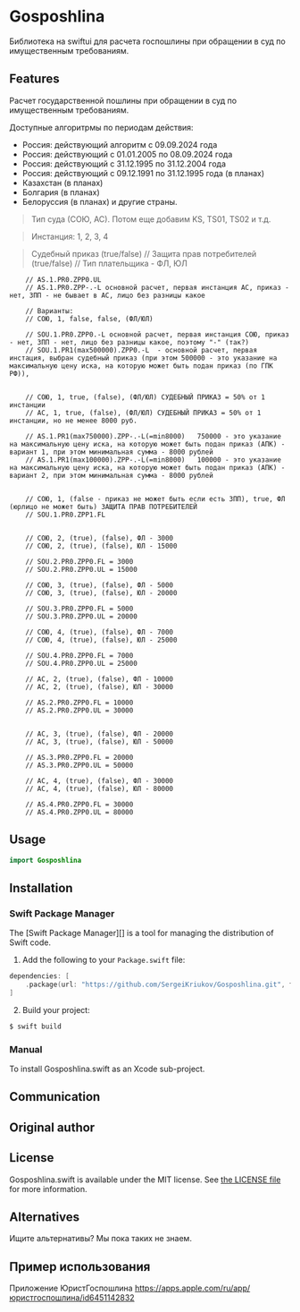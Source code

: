 # Gosposhlina 

Библиотека на swiftui для расчета госпошлины при обращении в суд по имущественным требованиям.

## Features

Расчет государственной пошлины при обращении в суд по имущественным требованиям.

Доступные алгоритрмы по периодам действия:
 - Россия: действующий алгоритм c 09.09.2024 года
 - Россия: действующий с 01.01.2005 по 08.09.2024 года
 - Россия: действующий с 31.12.1995 по 31.12.2004 года
 - Россия: действующий с 09.12.1991 по 31.12.1995 года (в планах)
 - Казахстан (в планах)
 - Болгария (в планах)
 - Белоруссия (в планах)
 и другие страны.
   

> Тип суда (СОЮ, АС). Потом еще добавим KS, TS01, TS02 и т.д.

> Инстанция: 1, 2, 3, 4

> Судебный приказ (true/false)
        // Защита прав потребителей (true/false)
        // Тип плательщика - ФЛ, ЮЛ
        
        
        // AS.1.PR0.ZPP0.UL
        // AS.1.PR0.ZPP-.-L основной расчет, первая инстанция АС, приказ - нет, ЗПП - не бывает в АС, лицо без разницы какое
           
        // Варианты:
        // СОЮ, 1, false, false, (ФЛ/ЮЛ)
        
        // SOU.1.PR0.ZPP0.-L основной расчет, первая инстанция СОЮ, приказ - нет, ЗПП - нет, лицо без разницы какое, поэтому "-" (так?)
        // SOU.1.PR1(max500000).ZPP0.-L  - основной расчет, первая инстация, выбран судебный приказ (при этом 500000 - это указание на максимальную цену иска, на которую может быть подан приказ (по ГПК РФ)),
 
        
        // СОЮ, 1, true, (false), (ФЛ/ЮЛ) СУДЕБНЫЙ ПРИКАЗ = 50% от 1 инстанции
        // АС, 1, true, (false), (ФЛ/ЮЛ) СУДЕБНЫЙ ПРИКАЗ = 50% от 1 инстанции, но не менее 8000 руб.
        
        // AS.1.PR1(max750000).ZPP-.-L(=min8000)   750000 - это указание на максимальную цену иска, на которую может быть подан приказ (АПК) - вариант 1, при этом минимальная сумма - 8000 рублей
        // AS.1.PR1(max100000).ZPP-.-L(=min8000)   100000 - это указание на максимальную цену иска, на которую может быть подан приказ (АПК) - вариант 2, при этом минимальная сумма - 8000 рублей
    
        
        // СОЮ, 1, (false - приказ не может быть если есть ЗПП), true, ФЛ (юрлицо не может быть) ЗАЩИТА ПРАВ ПОТРЕБИТЕЛЕЙ
        // SOU.1.PR0.ZPP1.FL
        
        
        // СОЮ, 2, (true), (false), ФЛ - 3000
        // СОЮ, 2, (true), (false), ЮЛ - 15000
        
        // SOU.2.PR0.ZPP0.FL = 3000
        // SOU.2.PR0.ZPP0.UL = 15000
        
        // СОЮ, 3, (true), (false), ФЛ - 5000
        // СОЮ, 3, (true), (false), ЮЛ - 20000
        
        // SOU.3.PR0.ZPP0.FL = 5000
        // SOU.3.PR0.ZPP0.UL = 20000
        
        // СОЮ, 4, (true), (false), ФЛ - 7000
        // СОЮ, 4, (true), (false), ЮЛ - 25000
        
        // SOU.4.PR0.ZPP0.FL = 7000
        // SOU.4.PR0.ZPP0.UL = 25000
        
        // АС, 2, (true), (false), ФЛ - 10000
        // АС, 2, (true), (false), ЮЛ - 30000
        
        // AS.2.PR0.ZPP0.FL = 10000
        // AS.2.PR0.ZPP0.UL = 30000
        
        
        // АС, 3, (true), (false), ФЛ - 20000
        // АС, 3, (true), (false), ЮЛ - 50000
        
        // AS.3.PR0.ZPP0.FL = 20000
        // AS.3.PR0.ZPP0.UL = 50000
        
        // АС, 4, (true), (false), ФЛ - 30000
        // АС, 4, (true), (false), ЮЛ - 80000
        
        // AS.4.PR0.ZPP0.FL = 30000
        // AS.4.PR0.ZPP0.UL = 80000

## Usage

```swift
import Gosposhlina

```

## Installation

### Swift Package Manager

The [Swift Package Manager][] is a tool for managing the distribution of
Swift code.


1. Add the following to your `Package.swift` file:

  ```swift
  dependencies: [
      .package(url: "https://github.com/SergeiKriukov/Gosposhlina.git", from: "0.15.3")
  ]
  ```

2. Build your project:

  ```sh
  $ swift build
  ```

### Manual

To install Gosposhlina.swift as an Xcode sub-project.

## Communication


## Original author


## License

Gosposhlina.swift is available under the MIT license. See [the LICENSE
file](./LICENSE.txt) for more information.

## Alternatives

Ищите альтернативы? Мы пока таких не знаем.

## Пример использования

Приложение ЮристГоспошлина
https://apps.apple.com/ru/app/юристгоспошлина/id6451142832
   
